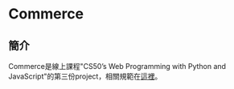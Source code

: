 # Commerce
## 簡介
Commerce是線上課程"CS50’s Web Programming with Python and JavaScript"的第三份project，相關規範在[這裡](https://cs50.harvard.edu/web/2020/projects/2/commerce/)。
